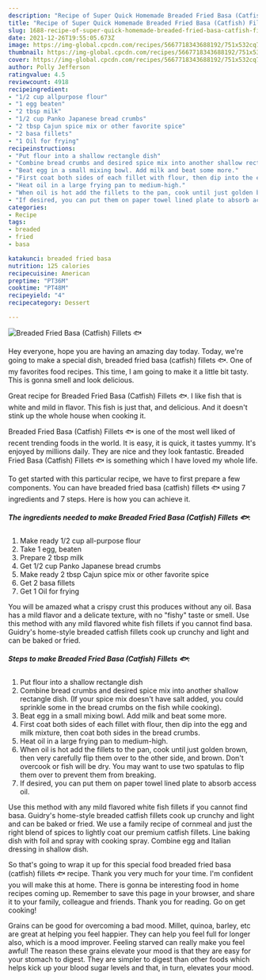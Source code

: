 ```yaml
---
description: "Recipe of Super Quick Homemade Breaded Fried Basa (Catfish) Fillets 🐟"
title: "Recipe of Super Quick Homemade Breaded Fried Basa (Catfish) Fillets 🐟"
slug: 1688-recipe-of-super-quick-homemade-breaded-fried-basa-catfish-fillets
date: 2021-12-26T19:55:05.673Z
image: https://img-global.cpcdn.com/recipes/5667718343688192/751x532cq70/breaded-fried-basa-catfish-fillets-🐟-recipe-main-photo.jpg
thumbnail: https://img-global.cpcdn.com/recipes/5667718343688192/751x532cq70/breaded-fried-basa-catfish-fillets-🐟-recipe-main-photo.jpg
cover: https://img-global.cpcdn.com/recipes/5667718343688192/751x532cq70/breaded-fried-basa-catfish-fillets-🐟-recipe-main-photo.jpg
author: Polly Jefferson
ratingvalue: 4.5
reviewcount: 4918
recipeingredient:
- "1/2 cup allpurpose flour"
- "1 egg beaten"
- "2 tbsp milk"
- "1/2 cup Panko Japanese bread crumbs"
- "2 tbsp Cajun spice mix or other favorite spice"
- "2 basa fillets"
- "1 Oil for frying"
recipeinstructions:
- "Put flour into a shallow rectangle dish"
- "Combine bread crumbs and desired spice mix into another shallow rectangle dish. (If your spice mix doesn&#39;t have salt added, you could sprinkle some in the bread crumbs on the fish while cooking)."
- "Beat egg in a small mixing bowl. Add milk and beat some more."
- "First coat both sides of each fillet with flour, then dip into the egg and milk mixture, then coat both sides in the bread crumbs."
- "Heat oil in a large frying pan to medium-high."
- "When oil is hot add the fillets to the pan, cook until just golden brown, then very carefully flip them over to the other side, and brown. Don&#39;t overcook or fish will be dry. You may want to use two spatulas to flip them over to prevent them from breaking."
- "If desired, you can put them on paper towel lined plate to absorb access oil."
categories:
- Recipe
tags:
- breaded
- fried
- basa

katakunci: breaded fried basa 
nutrition: 125 calories
recipecuisine: American
preptime: "PT36M"
cooktime: "PT48M"
recipeyield: "4"
recipecategory: Dessert

---
```



![Breaded Fried Basa (Catfish) Fillets 🐟](https://img-global.cpcdn.com/recipes/5667718343688192/751x532cq70/breaded-fried-basa-catfish-fillets-🐟-recipe-main-photo.jpg)

Hey everyone, hope you are having an amazing day today. Today, we're going to make a special dish, breaded fried basa (catfish) fillets 🐟. One of my favorites food recipes. This time, I am going to make it a little bit tasty. This is gonna smell and look delicious.

Great recipe for Breaded Fried Basa (Catfish) Fillets 🐟. I like fish that is white and mild in flavor. This fish is just that, and delicious. And it doesn&#39;t stink up the whole house when cooking it.

Breaded Fried Basa (Catfish) Fillets 🐟 is one of the most well liked of recent trending foods in the world. It is easy, it is quick, it tastes yummy. It's enjoyed by millions daily. They are nice and they look fantastic. Breaded Fried Basa (Catfish) Fillets 🐟 is something which I have loved my whole life.


To get started with this particular recipe, we have to first prepare a few components. You can have breaded fried basa (catfish) fillets 🐟 using 7 ingredients and 7 steps. Here is how you can achieve it.

<!--inarticleads1-->

##### The ingredients needed to make Breaded Fried Basa (Catfish) Fillets 🐟:

1. Make ready 1/2 cup all-purpose flour
1. Take 1 egg, beaten
1. Prepare 2 tbsp milk
1. Get 1/2 cup Panko Japanese bread crumbs
1. Make ready 2 tbsp Cajun spice mix or other favorite spice
1. Get 2 basa fillets
1. Get 1 Oil for frying


You will be amazed what a crispy crust this produces without any oil. Basa has a mild flavor and a delicate texture, with no &#34;fishy&#34; taste or smell. Use this method with any mild flavored white fish fillets if you cannot find basa. Guidry&#39;s home-style breaded catfish fillets cook up crunchy and light and can be baked or fried. 

<!--inarticleads2-->

##### Steps to make Breaded Fried Basa (Catfish) Fillets 🐟:

1. Put flour into a shallow rectangle dish
1. Combine bread crumbs and desired spice mix into another shallow rectangle dish. (If your spice mix doesn&#39;t have salt added, you could sprinkle some in the bread crumbs on the fish while cooking).
1. Beat egg in a small mixing bowl. Add milk and beat some more.
1. First coat both sides of each fillet with flour, then dip into the egg and milk mixture, then coat both sides in the bread crumbs.
1. Heat oil in a large frying pan to medium-high.
1. When oil is hot add the fillets to the pan, cook until just golden brown, then very carefully flip them over to the other side, and brown. Don&#39;t overcook or fish will be dry. You may want to use two spatulas to flip them over to prevent them from breaking.
1. If desired, you can put them on paper towel lined plate to absorb access oil.


Use this method with any mild flavored white fish fillets if you cannot find basa. Guidry&#39;s home-style breaded catfish fillets cook up crunchy and light and can be baked or fried. We use a family recipe of cornmeal and just the right blend of spices to lightly coat our premium catfish fillets. Line baking dish with foil and spray with cooking spray. Combine egg and Italian dressing in shallow dish. 

So that's going to wrap it up for this special food breaded fried basa (catfish) fillets 🐟 recipe. Thank you very much for your time. I'm confident you will make this at home. There is gonna be interesting food in home recipes coming up. Remember to save this page in your browser, and share it to your family, colleague and friends. Thank you for reading. Go on get cooking!

Grains can be good for overcoming a bad mood. Millet, quinoa, barley, etc are great at helping you feel happier. They can help you feel full for longer also, which is a mood improver. Feeling starved can really make you feel awful! The reason these grains elevate your mood is that they are easy for your stomach to digest. They are simpler to digest than other foods which helps kick up your blood sugar levels and that, in turn, elevates your mood.

